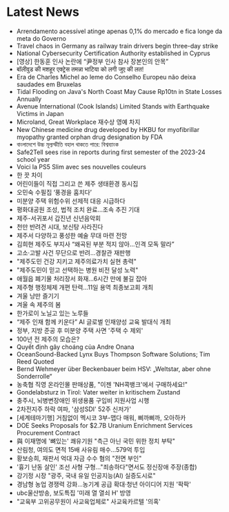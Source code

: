 # Latest News
-  Arrendamento acessível atinge apenas 0,1% do mercado e fica longe da meta do Governo
-  Travel chaos in Germany as railway train drivers begin three-day strike
-  National Cybersecurity Certification Authority established in Cyprus
-  [영상] 한동훈 인사 논란에 “尹정부 인사 참사 장본인의 안목”
-  बॉलीवुड की मशहूर एक्ट्रेस तमन्ना भाटिया को लगी जुए की लत!
-  Era de Charles Michel ao leme do Conselho Europeu não deixa saudades em Bruxelas
-  Tidal Flooding on Java's North Coast May Cause Rp10tn in State Losses Annually
-  Avenue International (Cook Islands) Limited Stands with Earthquake Victims in Japan
-  Microland, Great Workplace 재수상 영예 차지
-  New Chinese medicine drug developed by HKBU for myofibrillar myopathy granted orphan drug designation by FDA
-  বাংলাদেশে উচ্চ মূল্যস্ফীতি বহাল থাকতে পারে: বিশ্বব্যাংক
-  Safe2Tell sees rise in reports during first semester of the 2023-24 school year
-  Voici la PS5 Slim avec ses nouvelles couleurs
-  한 끗 차이
-  어린이들이 직접 그리고 쓴 제주 생태환경 동시집
-  오민숙 수필집 ‘풍경을 훔치다’
-  미분양 주택 위험수위 선제적 대응 시급하다
-  평화대공원 조성, 법적 조치 완료…조속 추진 기대
-  제주-서귀포서 갑진년 신년음악회
-  천만 반려견 시대, 보신탕 사라진다
-  제주서 다양하고 풍성한 예술 무대 마련 전망
-  김희현 제주도 부지사 “왜곡된 부분 적지 않아…인격 모독 말라”
-  고소·고발 사건 무단으로 반려...경찰관 재판행
-  "제주도민 건강 지키고 제주의료가치 실현 총력"
-  "제주도민이 믿고 선택하는 병원 비전 달성 노력"
-  애월읍 폐기물 처리장서 화재...6시간 만에 불길 잡아
-  제주형 행정체제 개편 탄력…11일 용역 최종보고회 개최
-  겨울 낭만 즐기기
-  겨울 속 제주의 봄
-  한가로이 노닐고 있는 노루들
-  “제주 인재 함께 키운다” AI 글로벌 인재양성 교육 발대식 개최
-  정부, 지방 준공 후 미분양 주택 사면 '주택 수 제외'
-  100년 전 제주의 모습은?
-  Quyết định gây choáng của Andre Onana
-  OceanSound-Backed Lynx Buys Thompson Software Solutions; Tim Reed Quoted
-  Bernd Wehmeyer über Beckenbauer beim HSV: „Weltstar, aber ohne Sonderrolle“
-  농축협 직영 온라인몰 판매상품, "이젠 'NH콕뱅크'에서 구매하세요!"
-  Gondelabsturz in Tirol: Vater weiter in kritischem Zustand
-  충주시, 뇌병변장애인 위생용품 구입비 지원사업 시행
-  2차전지주 하락 여파, '삼성SDI' 52주 신저가'
-  [세계테마기행] 거침없이 멕시코 3부-맵다 매워, 삐까삐까, 오아하카
-  DOE Seeks Proposals for $2.7B Uranium Enrichment Services Procurement Contract
-  與 이재명에 '뼈있는' 쾌유기원 "측근 아닌 국민 위한 정치 부탁"
-  산림청, 여의도 면적 15배 사유림 매수…579억 투입
-  황보승희, 재판서 억대 자금 수수 혐의 "전면 부인"
-  '흉기 난동 살인' 조선 사형 구형…"죄송하다"면서도 정신장애 주장(종합)
-  강기정 시장 "광주, 국내 유일 인공지능(AI) 실증도시로"
-  경남형 농업 경쟁력 강화…농기계 공급 확대·청년 아이디어 지원 '팍팍'
-  ubc울산방송, 보도특집 '미래 열 열쇠 H' 방영
-  "교육부 고위공무원이 사교육업체로" 사교육카르텔 '의혹'
